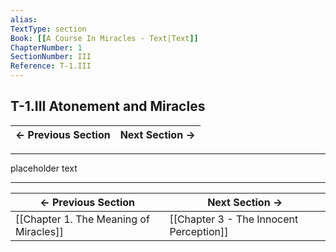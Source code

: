 ```yaml
---
alias: 
TextType: section
Book: [[A Course In Miracles - Text|Text]]
ChapterNumber: 1
SectionNumber: III
Reference: T-1.III
---
```

## T-1.III Atonement and Miracles


<- Previous Section | Next Section ->
--------------------|---------------

***










placeholder text








***
<- Previous Section | Next Section ->
--------------------|---------------
[[Chapter 1. The Meaning of Miracles]] | [[Chapter 3 - The Innocent Perception]]

